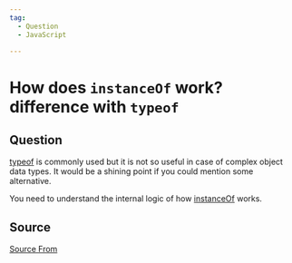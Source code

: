 ```yaml
---
tag:
  - Question
  - JavaScript

---
```

  
# How does `instanceOf` work? difference with `typeof`

## Question
[typeof](https://developer.mozilla.org/en-US/docs/Web/JavaScript/Reference/Operators/typeOf) is commonly used but it is not so useful in case of complex object data types. It would be a shining point if you could mention some alternative.

You need to understand the internal logic of how [instanceOf](https://developer.mozilla.org/en-US/docs/Web/JavaScript/Reference/Operators/instanceof) works.




##  Source
[Source From](https://bigfrontend.dev/question/How-does-instanceOf-work-difference-with-typeOf)

  